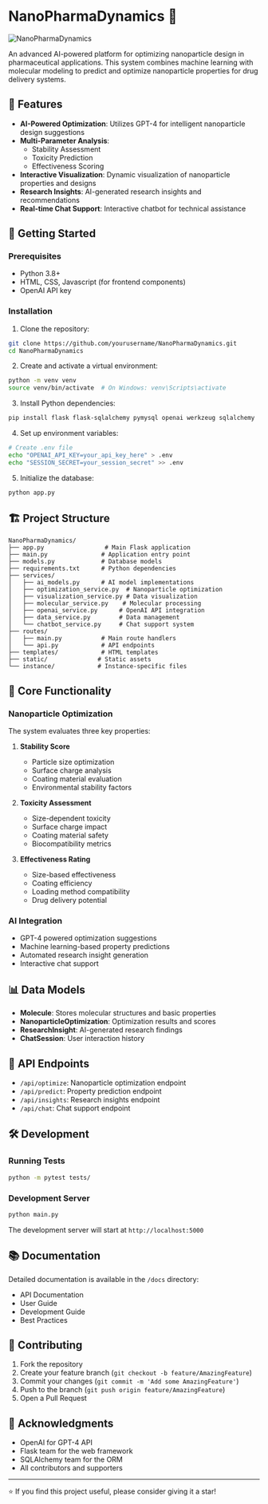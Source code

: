 # NanoPharmaDynamics 🧬

![NanoPharmaDynamics](generated-icon.png)

An advanced AI-powered platform for optimizing nanoparticle design in pharmaceutical applications. This system combines machine learning with molecular modeling to predict and optimize nanoparticle properties for drug delivery systems.

## 🌟 Features

- **AI-Powered Optimization**: Utilizes GPT-4 for intelligent nanoparticle design suggestions
- **Multi-Parameter Analysis**: 
  - Stability Assessment
  - Toxicity Prediction 
  - Effectiveness Scoring
- **Interactive Visualization**: Dynamic visualization of nanoparticle properties and designs
- **Research Insights**: AI-generated research insights and recommendations
- **Real-time Chat Support**: Interactive chatbot for technical assistance

## 🚀 Getting Started

### Prerequisites

- Python 3.8+
- HTML, CSS, Javascript (for frontend components)
- OpenAI API key

### Installation

1. Clone the repository:
```bash
git clone https://github.com/yourusername/NanoPharmaDynamics.git
cd NanoPharmaDynamics
```

2. Create and activate a virtual environment:
```bash
python -m venv venv
source venv/bin/activate  # On Windows: venv\Scripts\activate
```

3. Install Python dependencies:
```bash
pip install flask flask-sqlalchemy pymysql openai werkzeug sqlalchemy
```

4. Set up environment variables:
```bash
# Create .env file
echo "OPENAI_API_KEY=your_api_key_here" > .env
echo "SESSION_SECRET=your_session_secret" >> .env
```

5. Initialize the database:
```bash
python app.py
```

## 🏗️ Project Structure

```
NanoPharmaDynamics/
├── app.py                 # Main Flask application
├── main.py               # Application entry point
├── models.py             # Database models
├── requirements.txt      # Python dependencies
├── services/            
│   ├── ai_models.py      # AI model implementations
│   ├── optimization_service.py  # Nanoparticle optimization
│   ├── visualization_service.py # Data visualization
│   ├── molecular_service.py    # Molecular processing
│   ├── openai_service.py      # OpenAI API integration
│   ├── data_service.py        # Data management
│   └── chatbot_service.py     # Chat support system
├── routes/
│   ├── main.py           # Main route handlers
│   └── api.py            # API endpoints
├── templates/            # HTML templates
├── static/              # Static assets
└── instance/            # Instance-specific files
```

## 🔬 Core Functionality

### Nanoparticle Optimization

The system evaluates three key properties:

1. **Stability Score**
   - Particle size optimization
   - Surface charge analysis
   - Coating material evaluation
   - Environmental stability factors

2. **Toxicity Assessment**
   - Size-dependent toxicity
   - Surface charge impact
   - Coating material safety
   - Biocompatibility metrics

3. **Effectiveness Rating**
   - Size-based effectiveness
   - Coating efficiency
   - Loading method compatibility
   - Drug delivery potential

### AI Integration

- GPT-4 powered optimization suggestions
- Machine learning-based property predictions
- Automated research insight generation
- Interactive chat support

## 📊 Data Models

- **Molecule**: Stores molecular structures and basic properties
- **NanoparticleOptimization**: Optimization results and scores
- **ResearchInsight**: AI-generated research findings
- **ChatSession**: User interaction history

## 🔧 API Endpoints

- `/api/optimize`: Nanoparticle optimization endpoint
- `/api/predict`: Property prediction endpoint
- `/api/insights`: Research insights endpoint
- `/api/chat`: Chat support endpoint

## 🛠️ Development

### Running Tests
```bash
python -m pytest tests/
```

### Development Server
```bash
python main.py
```

The development server will start at `http://localhost:5000`

## 📚 Documentation

Detailed documentation is available in the `/docs` directory:
- API Documentation
- User Guide
- Development Guide
- Best Practices

## 🤝 Contributing

1. Fork the repository
2. Create your feature branch (`git checkout -b feature/AmazingFeature`)
3. Commit your changes (`git commit -m 'Add some AmazingFeature'`)
4. Push to the branch (`git push origin feature/AmazingFeature`)
5. Open a Pull Request



## 🙏 Acknowledgments

- OpenAI for GPT-4 API
- Flask team for the web framework
- SQLAlchemy team for the ORM
- All contributors and supporters


---
⭐️ If you find this project useful, please consider giving it a star! 
